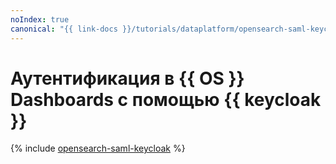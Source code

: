 ```yaml
---
noIndex: true
canonical: "{{ link-docs }}/tutorials/dataplatform/opensearch-saml-keycloak"
---
```


# Аутентификация в {{ OS }} Dashboards с помощью {{ keycloak }}

{% include [opensearch-saml-keycloak](../../_tutorials/dataplatform/opensearch-saml-keycloak.md) %}
